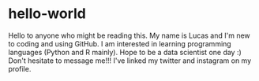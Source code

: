 # hello-world

Hello to anyone who might be reading this. 
My name is Lucas and I'm new to coding and using GitHub.
I am interested in learning programming languages (Python and R mainly).
Hope to be a data scientist one day :)
Don't hesitate to message me!!!
I've linked my twitter and instagram on my profile.

